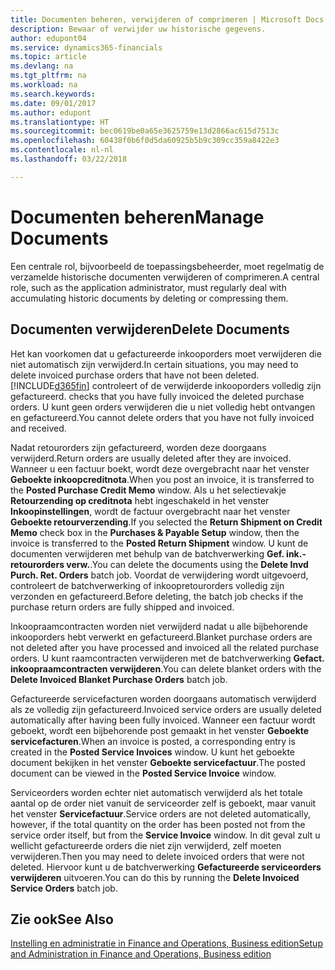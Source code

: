 ```yaml
---
title: Documenten beheren, verwijderen of comprimeren | Microsoft Docs
description: Bewaar of verwijder uw historische gegevens.
author: edupont04
ms.service: dynamics365-financials
ms.topic: article
ms.devlang: na
ms.tgt_pltfrm: na
ms.workload: na
ms.search.keywords: 
ms.date: 09/01/2017
ms.author: edupont
ms.translationtype: HT
ms.sourcegitcommit: bec0619be0a65e3625759e13d2866ac615d7513c
ms.openlocfilehash: 60438f0b6f0d5da60925b5b9c309cc359a8422e3
ms.contentlocale: nl-nl
ms.lasthandoff: 03/22/2018

---
```

# <a name="manage-documents"></a><span data-ttu-id="a9789-103">Documenten beheren</span><span class="sxs-lookup"><span data-stu-id="a9789-103">Manage Documents</span></span>
<span data-ttu-id="a9789-104">Een centrale rol, bijvoorbeeld de toepassingsbeheerder, moet regelmatig de verzamelde historische documenten verwijderen of comprimeren.</span><span class="sxs-lookup"><span data-stu-id="a9789-104">A central role, such as the application administrator, must regularly deal with accumulating historic documents by deleting or compressing them.</span></span>  

## <a name="delete-documents"></a><span data-ttu-id="a9789-105">Documenten verwijderen</span><span class="sxs-lookup"><span data-stu-id="a9789-105">Delete Documents</span></span>
<span data-ttu-id="a9789-106">Het kan voorkomen dat u gefactureerde inkooporders moet verwijderen die niet automatisch zijn verwijderd.</span><span class="sxs-lookup"><span data-stu-id="a9789-106">In certain situations, you may need to delete invoiced purchase orders that have not been deleted.</span></span> [!INCLUDE[d365fin](includes/d365fin_md.md)]<span data-ttu-id="a9789-107"> controleert of de verwijderde inkooporders volledig zijn gefactureerd.</span><span class="sxs-lookup"><span data-stu-id="a9789-107"> checks that you have fully invoiced the deleted purchase orders.</span></span> <span data-ttu-id="a9789-108">U kunt geen orders verwijderen die u niet volledig hebt ontvangen en gefactureerd.</span><span class="sxs-lookup"><span data-stu-id="a9789-108">You cannot delete orders that you have not fully invoiced and received.</span></span>  

<span data-ttu-id="a9789-109">Nadat retourorders zijn gefactureerd, worden deze doorgaans verwijderd.</span><span class="sxs-lookup"><span data-stu-id="a9789-109">Return orders are usually deleted after they are invoiced.</span></span> <span data-ttu-id="a9789-110">Wanneer u een factuur boekt, wordt deze overgebracht naar het venster **Geboekte inkoopcreditnota**.</span><span class="sxs-lookup"><span data-stu-id="a9789-110">When you post an invoice, it is transferred to the **Posted Purchase Credit Memo** window.</span></span> <span data-ttu-id="a9789-111">Als u het selectievakje **Retourzending op creditnota** hebt ingeschakeld in het venster **Inkoopinstellingen**, wordt de factuur overgebracht naar het venster **Geboekte retourverzending**.</span><span class="sxs-lookup"><span data-stu-id="a9789-111">If you selected the **Return Shipment on Credit Memo** check box in the **Purchases & Payable Setup** window, then the invoice is transferred to the **Posted Return Shipment** window.</span></span> <span data-ttu-id="a9789-112">U kunt de documenten verwijderen met behulp van de batchverwerking **Gef. ink.-retourorders verw.**.</span><span class="sxs-lookup"><span data-stu-id="a9789-112">You can delete the documents using the **Delete Invd Purch. Ret. Orders** batch job.</span></span> <span data-ttu-id="a9789-113">Voordat de verwijdering wordt uitgevoerd, controleert de batchverwerking of inkoopretourorders volledig zijn verzonden en gefactureerd.</span><span class="sxs-lookup"><span data-stu-id="a9789-113">Before deleting, the batch job checks if the purchase return orders are fully shipped and invoiced.</span></span>  

<span data-ttu-id="a9789-114">Inkoopraamcontracten worden niet verwijderd nadat u alle bijbehorende inkooporders hebt verwerkt en gefactureerd.</span><span class="sxs-lookup"><span data-stu-id="a9789-114">Blanket purchase orders are not deleted after you have processed and invoiced all the related purchase orders.</span></span> <span data-ttu-id="a9789-115">U kunt raamcontracten verwijderen met de batchverwerking **Gefact. inkoopraamcontracten verwijderen**.</span><span class="sxs-lookup"><span data-stu-id="a9789-115">You can delete blanket orders with the **Delete Invoiced Blanket Purchase Orders** batch job.</span></span>  

<span data-ttu-id="a9789-116">Gefactureerde servicefacturen worden doorgaans automatisch verwijderd als ze volledig zijn gefactureerd.</span><span class="sxs-lookup"><span data-stu-id="a9789-116">Invoiced service orders are usually deleted automatically after having been fully invoiced.</span></span> <span data-ttu-id="a9789-117">Wanneer een factuur wordt geboekt, wordt een bijbehorende post gemaakt in het venster **Geboekte servicefacturen**.</span><span class="sxs-lookup"><span data-stu-id="a9789-117">When an invoice is posted, a corresponding entry is created in the **Posted Service Invoices** window.</span></span> <span data-ttu-id="a9789-118">U kunt het geboekte document bekijken in het venster **Geboekte servicefactuur**.</span><span class="sxs-lookup"><span data-stu-id="a9789-118">The posted document can be viewed in the **Posted Service Invoice** window.</span></span>  

<span data-ttu-id="a9789-119">Serviceorders worden echter niet automatisch verwijderd als het totale aantal op de order niet vanuit de serviceorder zelf is geboekt, maar vanuit het venster **Servicefactuur**.</span><span class="sxs-lookup"><span data-stu-id="a9789-119">Service orders are not deleted automatically, however, if the total quantity on the order has been posted not from the service order itself, but from the **Service Invoice** window.</span></span> <span data-ttu-id="a9789-120">In dit geval zult u wellicht gefactureerde orders die niet zijn verwijderd, zelf moeten verwijderen.</span><span class="sxs-lookup"><span data-stu-id="a9789-120">Then you may need to delete invoiced orders that were not deleted.</span></span> <span data-ttu-id="a9789-121">Hiervoor kunt u de batchverwerking **Gefactureerde serviceorders verwijderen** uitvoeren.</span><span class="sxs-lookup"><span data-stu-id="a9789-121">You can do this by running the **Delete Invoiced Service Orders** batch job.</span></span>  

## <a name="see-also"></a><span data-ttu-id="a9789-122">Zie ook</span><span class="sxs-lookup"><span data-stu-id="a9789-122">See Also</span></span>  
[<span data-ttu-id="a9789-123">Instelling en administratie in Finance and Operations, Business edition</span><span class="sxs-lookup"><span data-stu-id="a9789-123">Setup and Administration in Finance and Operations, Business edition</span></span>](admin-setup-and-administration.md)  


